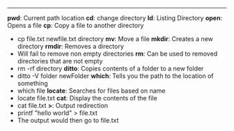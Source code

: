 ***
**pwd**: Current path location
**cd**: change directory
**ld**: Listing Directory
**open**: Opens a file 
**cp**: Copy a file to another directory
* cp file.txt newfile.txt directory
**mv**: Move a file 
**mkdir**: Creates a new directory
**rmdir**: Removes a directory
* Will fail to remove non empty directories
**rm**: Can be used to removed directories that are not empty
* rm -rf directory
**ditto**: Copies contents of a folder to a new folder
* ditto -V folder newFolder
**which**: Tells you the path to the location of something
* which file
**locate**: Searches for files based on name
* locate file.txt
**cat**: Display the contents of the file
* cat file.txt
**>**: Output redirection
* printf "hello world" > file.txt
* The output would then go to file.txt
